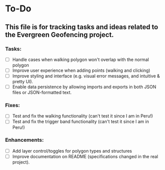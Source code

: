 # To-Do

## This file is for tracking tasks and ideas related to the Evergreen Geofencing project.

### Tasks:
- [ ] Handle cases when walking polygon won't overlap with the normal polygon
- [ ] Improve user experience when adding points (walking and clicking)
- [ ] Improve styling and interface (e.g. visual error messages, and intuitive & pretty UI).
- [ ] Enable data persistence by allowing imports and exports in both JSON files or JSON-formatted text.

### Fixes:
- [ ] Test and fix the walking functionality (can't test it since I am in Peru!)
- [ ] Test and fix the trigger band functionality (can't test it since I am in Peru!)

### Enhancements:
- [ ] Add layer control/toggles for polygon types and structures
- [ ] Improve documentation on README (specifications changed in the real project).
